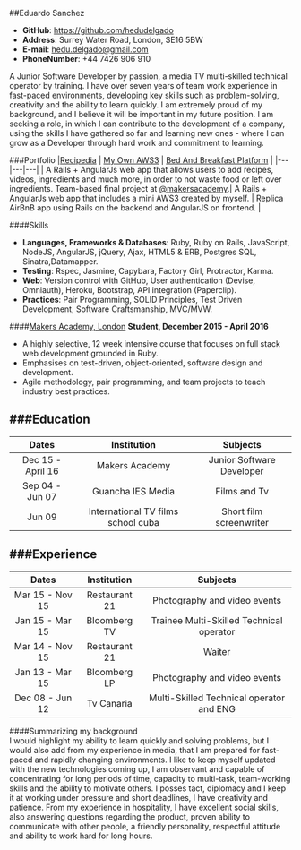 ##Eduardo Sanchez    
* __GitHub__: 	https://github.com/hedudelgado    
* __Address__: 	Surrey Water Road, London, SE16 5BW    
* __E-mail__:	hedu.delgado@gmail.com    
* __PhoneNumber__: +44 7426 906 910      

A Junior Software Developer by passion, a media TV multi-skilled technical operator by training. I have over seven years of team work experience in fast-paced environments, developing key skills such as problem-solving, creativity and the ability to learn quickly. I am extremely proud of my background, and I believe it will be important in my future position. I am seeking a role, in which I can contribute to the development of a company, using the skills I have gathered so far and learning new ones - where I can grow as a Developer through hard work and commitment to learning.

###Portfolio
|[Recipedia](https://github.com/hedudelgado/Recipes-project)  |  [My Own AWS3](https://github.com/hedudelgado/Rails-AngularJs-MyOwnLittleAWS3) | [Bed And Breakfast Platform](https://github.com/hedudelgado/Angular-Rails_Bed-Breakfast) |
|---|---|---|
| A Rails + AngularJs web app that allows users to add recipes, videos, ingredients and much more, in order to not waste food or left over ingredients. Team-based final project at [@makersacademy](https://github.com/makersacademy).| A Rails + AngularJs web app that includes a mini AWS3 created by myself. | Replica AirBnB app using Rails on the backend and AngularJS on frontend. |

####Skills
* __Languages, Frameworks & Databases__: Ruby, Ruby on Rails, JavaScript, NodeJS, AngularJS, jQuery, Ajax, HTML5 & ERB, Postgres SQL, Sinatra,Datamapper.
* __Testing__: Rspec, Jasmine, Capybara, Factory Girl, Protractor, Karma.
* __Web__: Version control with GitHub, User authentication (Devise, Omniauth), Heroku, Bootstrap, API integration (Paperclip).
* __Practices__: Pair Programming, SOLID Principles, Test Driven Development, Software Craftsmanship, MVC/MVW.

####[Makers Academy, London](http://www.makersacademy.com/employers/)
**Student, December 2015 - April 2016**
* A highly selective, 12 week intensive course that focuses on full stack web development grounded in Ruby.
* Emphasises on test-driven, object-oriented, software design and development.
* Agile methodology, pair programming, and team projects to teach industry best practices.

###Education
-------------
|       Dates          |        Institution         		|            Subjects                     |
| :-------------------:|:----------------------------------:| :--------------------------------------:|
| Dec  15 - April 16   | Makers Academy                		| Junior Software Developer				  |
| Sep 04 - Jun 07      | Guancha IES Media                  | Films and Tv   			              |
| Jun 09               | International TV films school cuba | Short film screenwriter				  |


###Experience
-------------
|       Dates          |        Institution         |            Subjects                     |
| :-------------------:|:-------------------------: | :--------------------------------------:|
| Mar 15 - Nov 15      | Restaurant 21              | Photography and video events            |
| Jan 15 - Mar 15      | Bloomberg TV               | Trainee Multi-Skilled Technical operator|
| Mar 14 - Nov 15      | Restaurant 21              | Waiter                                  |
| Jan 13 - Mar 15      | Bloomberg LP               | Photography and video events            |
| Dec 08 - Jun 12      | Tv Canaria                 | Multi-Skilled Technical operator and ENG|

####Summarizing my background  
I would highlight my ability to learn quickly and solving problems, but I would also add from my experience in media, that I am prepared for fast-paced and rapidly changing environments. I like to keep myself updated with the new technologies coming up, I am observant and capable of concentrating for long periods of time, capacity to multi-task, team-working skills and the ability to motivate others. I posses tact, diplomacy and I keep it at working under pressure and short deadlines, I have creativity and patience. 
From my experience in hospitality, I have excellent social skills, also answering questions regarding the product, proven ability to communicate with other people, a friendly personality, respectful attitude and ability to work hard for long hours.

